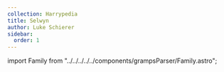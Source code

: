 ```yaml
---
collection: Harrypedia
title: Selwyn
author: Luke Schierer
sidebar:
  order: 1
---
```


import Family from "../../../../../components/grampsParser/Family.astro";

<Family surn={frontmatter.surn} />

